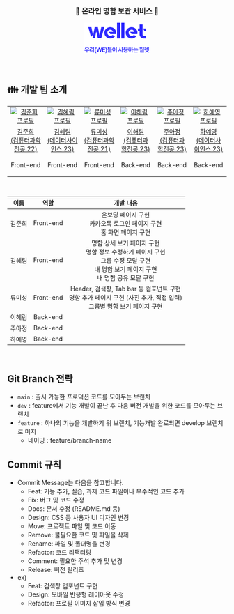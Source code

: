 <div align="center">

### 📇 온라인 명함 보관 서비스 📇

![wellet logo](/src/assets/images/logo-description-wellet.png)

</div>
<br>

## 👪 개발 팀 소개

<table >
  <tr align="center">
    <td width="100px">
      <a href="https://github.com/junheekim61" target="_blank">
        <img src="https://avatars.githubusercontent.com/u/100200965?v=4" alt="김준희 프로필" />
      </a>
    </td>
    <td width="100px">
      <a href="https://github.com/kimhyerims" target="_blank">
        <img src="https://avatars.githubusercontent.com/u/144879107?v=4" alt="김혜림 프로필" />
      </a>
    </td> <td width="100px">
      <a href="https://github.com/misung-dev" target="_blank">
        <img src="https://avatars.githubusercontent.com/u/128569095?v=4" alt="류미성 프로필" />
      </a>
    </td> <td width="100px">
      <a href="https://github.com/lhaerim" target="_blank">
        <img src="https://avatars.githubusercontent.com/u/128566763?v=4" alt="이해림 프로필" />
      </a>
    </td> <td width="100px">
      <a href="https://github.com/ajung7038" target="_blank">
        <img src="https://avatars.githubusercontent.com/u/80907516?v=4" alt="주아정 프로필" />
      </a>
    </td> <td width="100px">
      <a href="https://github.com/hayeyoung" target="_blank">
        <img src="https://avatars.githubusercontent.com/u/144807080?v=4" alt="하예영 프로필" />
      </a>
    </td>
  </tr>

  <tr align="center">
    <td>
      <a href="https://github.com/junheekim61" target="_blank">
        김준희<br>(컴퓨터과학전공 22)
      </a>
    </td>
    <td>
      <a href="https://github.com/kimhyerims" target="_blank">
        김혜림<br>(데이터사이언스 23)
      </a>
    </td>
    <td align="center">
      <a href="https://github.com/misung-dev" target="_blank">
        류미성<br>(컴퓨터과학전공 21)
      </a>
    </td>
    <td>
      <a href="https://github.com/lhaerim" target="_blank">
        이해림<br>(컴퓨터과학전공 23)
      </a>
    </td>
    <td>
      <a href="https://github.com/ajung7038" target="_blank">
       주아정<br>(컴퓨터과학전공 23)
      </a>
    </td><td>
      <a href="https://github.com/hayeyoung" target="_blank">
        하예영<br>(데이터사이언스 23)
      </a>
    </td>
  </tr>

  <tr align="center">
    <td>
      <p>Front-end</p>
    </td>
    <td>
      <p>Front-end</p>
    </td>
    <td>
      <p>Front-end</p>
    </td>
    <td>
      <p>Back-end</p>
    </td>
    <td>
      <p>Back-end</p>
    </td>   
    <td>
      <p>Back-end</p>
    </td>
  </tr>  
  
</table>

<br />

|  이름  |   역할    |                                                                    개발 내용                                                                    |
| :----: | :-------: | :---------------------------------------------------------------------------------------------------------------------------------------------: |
| 김준희 | Front-end |                                  온보딩 페이지 구현 <br> 카카오톡 로그인 페이지 구현 <br> 홈 화면 페이지 구현                                   |
| 김혜림 | Front-end | 명함 상세 보기 페이지 구현<br> 명함 정보 수정하기 페이지 구현 <br> 그룹 수정 모달 구현 <br> 내 명함 보기 페이지 구현<br> 내 명함 공유 모달 구현 |
| 류미성 | Front-end |           Header, 검색창, Tab bar 등 컴포넌트 구현<br> 명함 추가 페이지 구현 (사진 추가, 직접 입력) <br> 그룹별 명함 보기 페이지 구현           |
| 이혜림 | Back-end  |                                                                                                                                                 |
| 주아정 | Back-end  |                                                                                                                                                 |
| 하예영 | Back-end  |                                                                                                                                                 |

<br>

## Git Branch 전략

- `main` : 출시 가능한 프로덕션 코드를 모아두는 브랜치
- `dev` : feature에서 기능 개발이 끝난 후 다음 버전 개발을 위한 코드를 모아두는 브랜치
- `feature` : 하나의 기능을 개발하기 위 브랜치, 기능개발 완료되면 develop 브랜치로 머지
  - 네이밍 : feature/branch-name

</aside>

## Commit 규칙

- Commit Message는 다음을 참고합니다.
  - Feat: 기능 추가, 실습, 과제 코드 파일이나 부수적인 코드 추가
  - Fix: 버그 및 코드 수정
  - Docs: 문서 수정 (README.md 등)
  - Design: CSS 등 사용자 UI 디자인 변경
  - Move: 프로젝트 파일 및 코드 이동
  - Remove: 불필요한 코드 및 파일을 삭제
  - Rename: 파일 및 폴더명을 변경
  - Refactor: 코드 리팩터링
  - Comment: 필요한 주석 추가 및 변경
  - Release: 버전 릴리즈
- ex)
  - Feat: 검색창 컴포넌트 구현
  - Design: 모바일 반응형 레이아웃 수정
  - Refactor: 프로필 이미지 삽입 방식 변경

<br>
